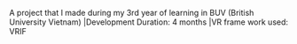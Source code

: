 A project that I made during my 3rd year of learning in BUV (British University Vietnam) |Development Duration: 4 months |VR frame work used: VRIF

